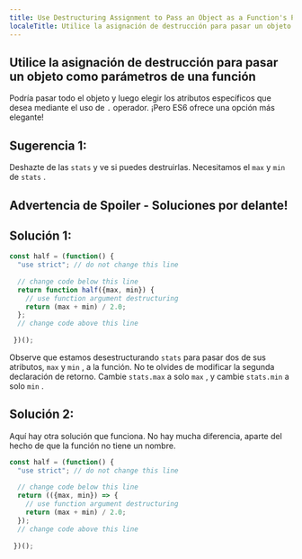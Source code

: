 ```yaml
---
title: Use Destructuring Assignment to Pass an Object as a Function's Parameters
localeTitle: Utilice la asignación de destrucción para pasar un objeto como parámetros de una función
---
```

## Utilice la asignación de destrucción para pasar un objeto como parámetros de una función

Podría pasar todo el objeto y luego elegir los atributos específicos que desea mediante el uso de `.` operador. ¡Pero ES6 ofrece una opción más elegante!

## Sugerencia 1:

Deshazte de las `stats` y ve si puedes destruirlas. Necesitamos el `max` y `min` de `stats` .

## Advertencia de Spoiler - Soluciones por delante!

## Solución 1:

```javascript
const half = (function() { 
  "use strict"; // do not change this line 
 
  // change code below this line 
  return function half({max, min}) { 
    // use function argument destructuring 
    return (max + min) / 2.0; 
  }; 
  // change code above this line 
 
 })(); 
```

Observe que estamos desestructurando `stats` para pasar dos de sus atributos, `max` y `min` , a la función. No te olvides de modificar la segunda declaración de retorno. Cambie `stats.max` a solo `max` , y cambie `stats.min` a solo `min` .

## Solución 2:

Aquí hay otra solución que funciona. No hay mucha diferencia, aparte del hecho de que la función no tiene un nombre.

```javascript
const half = (function() { 
  "use strict"; // do not change this line 
 
  // change code below this line 
  return (({max, min}) => { 
    // use function argument destructuring 
    return (max + min) / 2.0; 
  }); 
  // change code above this line 
 
 })(); 

```
